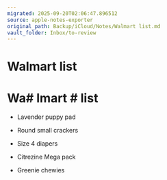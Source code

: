 ```yaml
---
migrated: 2025-09-20T02:06:47.896512
source: apple-notes-exporter
original_path: Backup/iCloud/Notes/Walmart list.md
vault_folder: Inbox/to-review
---
```

# Walmart list

# Wa# lmart # list

* Lavender puppy pad
* Round small crackers 

* Size 4 diapers
* Citrezine Mega pack

* Greenie chewies 

